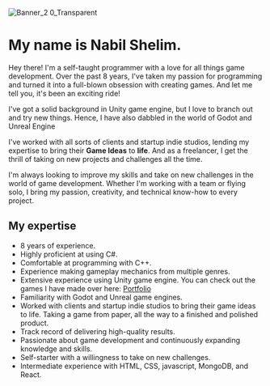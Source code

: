 ![Banner_2 0_Transparent](https://user-images.githubusercontent.com/66183221/236266575-7670e4b3-205d-41ca-ad18-83a36cf82c83.png)


# My name is Nabil Shelim.
Hey there! I'm a self-taught programmer with a love for all things game development. Over the past 8 years, I've taken my passion for programming and turned it into a full-blown obsession with creating games. And let me tell you, it's been an exciting ride!

I've got a solid background in Unity game engine, but I love to branch out and try new things. Hence, I have also dabbled in the world of Godot and Unreal Engine

I've worked with all sorts of clients and startup indie studios, lending my expertise to bring their **Game Ideas** to **life**. And as a freelancer, I get the thrill of taking on new projects and challenges all the time.

I'm always looking to improve my skills and take on new challenges in the world of game development. Whether I'm working with a team or flying solo, I bring my passion, creativity, and technical know-how to every project.

## My expertise
- 8 years of experience.
- Highly proficient at using C#.
- Comfortable at programming with C++.
- Experience making gameplay mechanics from multiple genres.
- Extensive experience using Unity game engine. You can check out the games I have made over here: <a href="https://www.nabilshelim.com/#/portfolio" target="_blank">Portfolio</a>
- Familiarity with Godot and Unreal game engines.
- Worked with clients and startup indie studios to bring their game ideas to life. Taking a game from paper, all the way to a finished and polished product.
- Track record of delivering high-quality results.
- Passionate about game development and continuously expanding knowledge and skills.
- Self-starter with a willingness to take on new challenges.
- Intermediate experience with HTML, CSS, javascript, MongoDB, and React.
